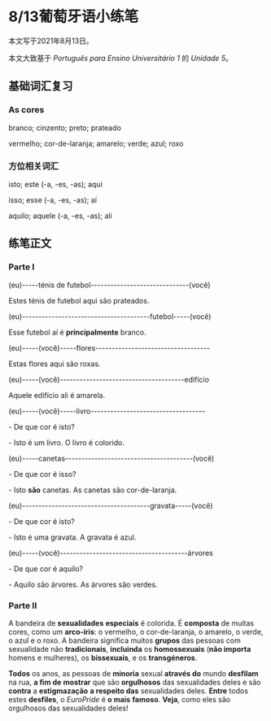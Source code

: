 # 8/13葡萄牙语小练笔

本文写于2021年8月13日。

本文大致基于 *Português para Ensino Universitário 1* 的 *Unidade 5*。

## 基础词汇复习

### As cores

branco; cinzento; preto; prateado

vermelho; cor-de-laranja; amarelo; verde; azul; roxo

### 方位相关词汇

isto; este (-a, -es, -as); aqui

isso; esse (-a, -es, -as); aí

aquilo; aquele (-a, -es, -as); ali

## 练笔正文

### Parte I

(eu)-----ténis de futebol------------------------------(você)

Estes ténis de futebol aqui são prateados.

(eu)---------------------------------------futebol-----(você)

Esse futebol aí é **principalmente** branco.

(eu)-----(você)-----flores-----------------------------------

Estas flores aqui são roxas.

(eu)-----(você)--------------------------------------edifício

Aquele edifício ali é amarela.

(eu)-----(você)-----livro-----------------------------------

\- De que cor é isto?

\- Isto é um livro. O livro é colorido.

(eu)-----canetas---------------------------------------(você)

\- De que cor é isso?

\- Isto **são** canetas. As canetas são cor-de-laranja.

(eu)---------------------------------------gravata-----(você)

\- De que cor é isto?

\- Isto é uma gravata. A gravata é azul.

(eu)-----(você)---------------------------------------árvores

\- De que cor é aquilo?

\- Aquilo são árvores. As árvores são verdes.

### Parte II

A bandeira de **sexualidades** **especiais** é colorida. É **composta** de muitas cores, como um **arco-íris**: o vermelho, o cor-de-laranja, o amarelo, o verde, o azul e o roxo.
A bandeira significa muitos **grupos** das pessoas com sexualidade não **tradicionais**,
**incluinda** os **homossexuais** (**não importa** homens e mulheres), os **bissexuais**, e os **transgéneros**.

**Todos** os anos, as pessoas de **minoria** sexual **através do** mundo **desfilam** na rua, **a fim de** **mostrar** que são **orgulhosos** das sexualidades deles
e são **contra** a **estigmazação** **a respeito das** sexualidades deles.
**Entre** todos estes **desfiles**, o *EuroPride* é **o mais** **famoso**. **Veja**, como eles são orgulhosos das sexualidades deles!
